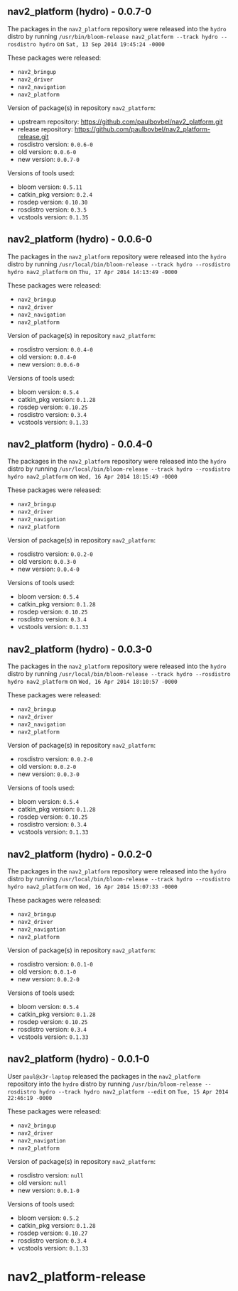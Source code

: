 ## nav2_platform (hydro) - 0.0.7-0

The packages in the `nav2_platform` repository were released into the `hydro` distro by running `/usr/bin/bloom-release nav2_platform --track hydro --rosdistro hydro` on `Sat, 13 Sep 2014 19:45:24 -0000`

These packages were released:
- `nav2_bringup`
- `nav2_driver`
- `nav2_navigation`
- `nav2_platform`

Version of package(s) in repository `nav2_platform`:
- upstream repository: https://github.com/paulbovbel/nav2_platform.git
- release repository: https://github.com/paulbovbel/nav2_platform-release.git
- rosdistro version: `0.0.6-0`
- old version: `0.0.6-0`
- new version: `0.0.7-0`

Versions of tools used:
- bloom version: `0.5.11`
- catkin_pkg version: `0.2.4`
- rosdep version: `0.10.30`
- rosdistro version: `0.3.5`
- vcstools version: `0.1.35`


## nav2_platform (hydro) - 0.0.6-0

The packages in the `nav2_platform` repository were released into the `hydro` distro by running `/usr/local/bin/bloom-release --track hydro --rosdistro hydro nav2_platform` on `Thu, 17 Apr 2014 14:13:49 -0000`

These packages were released:
- `nav2_bringup`
- `nav2_driver`
- `nav2_navigation`
- `nav2_platform`

Version of package(s) in repository `nav2_platform`:
- rosdistro version: `0.0.4-0`
- old version: `0.0.4-0`
- new version: `0.0.6-0`

Versions of tools used:
- bloom version: `0.5.4`
- catkin_pkg version: `0.1.28`
- rosdep version: `0.10.25`
- rosdistro version: `0.3.4`
- vcstools version: `0.1.33`


## nav2_platform (hydro) - 0.0.4-0

The packages in the `nav2_platform` repository were released into the `hydro` distro by running `/usr/local/bin/bloom-release --track hydro --rosdistro hydro nav2_platform` on `Wed, 16 Apr 2014 18:15:49 -0000`

These packages were released:
- `nav2_bringup`
- `nav2_driver`
- `nav2_navigation`
- `nav2_platform`

Version of package(s) in repository `nav2_platform`:
- rosdistro version: `0.0.2-0`
- old version: `0.0.3-0`
- new version: `0.0.4-0`

Versions of tools used:
- bloom version: `0.5.4`
- catkin_pkg version: `0.1.28`
- rosdep version: `0.10.25`
- rosdistro version: `0.3.4`
- vcstools version: `0.1.33`


## nav2_platform (hydro) - 0.0.3-0

The packages in the `nav2_platform` repository were released into the `hydro` distro by running `/usr/local/bin/bloom-release --track hydro --rosdistro hydro nav2_platform` on `Wed, 16 Apr 2014 18:10:57 -0000`

These packages were released:
- `nav2_bringup`
- `nav2_driver`
- `nav2_navigation`
- `nav2_platform`

Version of package(s) in repository `nav2_platform`:
- rosdistro version: `0.0.2-0`
- old version: `0.0.2-0`
- new version: `0.0.3-0`

Versions of tools used:
- bloom version: `0.5.4`
- catkin_pkg version: `0.1.28`
- rosdep version: `0.10.25`
- rosdistro version: `0.3.4`
- vcstools version: `0.1.33`


## nav2_platform (hydro) - 0.0.2-0

The packages in the `nav2_platform` repository were released into the `hydro` distro by running `/usr/local/bin/bloom-release --track hydro --rosdistro hydro nav2_platform` on `Wed, 16 Apr 2014 15:07:33 -0000`

These packages were released:
- `nav2_bringup`
- `nav2_driver`
- `nav2_navigation`
- `nav2_platform`

Version of package(s) in repository `nav2_platform`:
- rosdistro version: `0.0.1-0`
- old version: `0.0.1-0`
- new version: `0.0.2-0`

Versions of tools used:
- bloom version: `0.5.4`
- catkin_pkg version: `0.1.28`
- rosdep version: `0.10.25`
- rosdistro version: `0.3.4`
- vcstools version: `0.1.33`


## nav2_platform (hydro) - 0.0.1-0

User `paul@x3r-laptop` released the packages in the `nav2_platform` repository into the `hydro` distro by running `/usr/bin/bloom-release --rosdistro hydro --track hydro nav2_platform --edit` on `Tue, 15 Apr 2014 22:46:19 -0000`

These packages were released:
- `nav2_bringup`
- `nav2_driver`
- `nav2_navigation`
- `nav2_platform`

Version of package(s) in repository `nav2_platform`:
- rosdistro version: `null`
- old version: `null`
- new version: `0.0.1-0`

Versions of tools used:
- bloom version: `0.5.2`
- catkin_pkg version: `0.1.28`
- rosdep version: `0.10.27`
- rosdistro version: `0.3.4`
- vcstools version: `0.1.33`


nav2_platform-release
=====================
